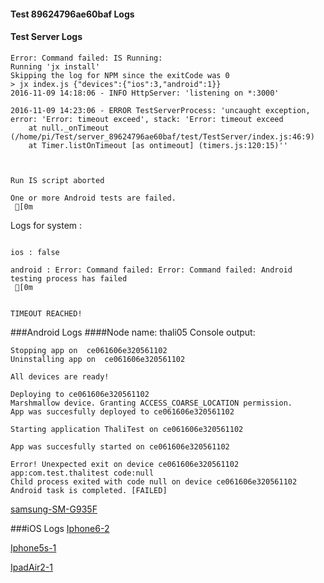 #### Test 89624796ae60baf Logs

#### Test Server Logs
```
Error: Command failed: IS Running:
Running 'jx install'
Skipping the log for NPM since the exitCode was 0
> jx index.js {"devices":{"ios":3,"android":1}}
2016-11-09 14:18:06 - INFO HttpServer: 'listening on *:3000'

2016-11-09 14:23:06 - ERROR TestServerProcess: 'uncaught exception, error: 'Error: timeout exceed', stack: 'Error: timeout exceed
    at null._onTimeout (/home/pi/Test/server_89624796ae60baf/test/TestServer/index.js:46:9)
    at Timer.listOnTimeout [as ontimeout] (timers.js:120:15)''


 
Run IS script aborted
 
One or more Android tests are failed.
 [0m

```


Logs for system : 
```

ios : false

android : Error: Command failed: Error: Command failed: Android testing process has failed
 [0m


TIMEOUT REACHED!
```
###Android Logs
####Node name: thali05
Console output:
```
Stopping app on  ce061606e320561102
Uninstalling app on  ce061606e320561102

All devices are ready!

Deploying to ce061606e320561102
Marshmallow device. Granting ACCESS_COARSE_LOCATION permission.
App was succesfully deployed to ce061606e320561102

Starting application ThaliTest on ce061606e320561102

App was succesfully started on ce061606e320561102

Error! Unexpected exit on device ce061606e320561102 app:com.test.thalitest code:null 
Child process exited with code null on device ce061606e320561102
Android task is completed. [FAILED]
```
[samsung-SM-G935F](https://github.com/ThaliTester/TestResults/blob/89624796ae60baf_Fix_issues_with_native_unit_tests_on_iOS__dersim-davaod/thali05_samsung-SM-G935F.md)




###iOS Logs
[Iphone6-2](https://github.com/ThaliTester/TestResults/blob/89624796ae60baf_Fix_issues_with_native_unit_tests_on_iOS__dersim-davaod/iOS_Iphone6-2.md)

[Iphone5s-1](https://github.com/ThaliTester/TestResults/blob/89624796ae60baf_Fix_issues_with_native_unit_tests_on_iOS__dersim-davaod/iOS_Iphone5s-1.md)

[IpadAir2-1](https://github.com/ThaliTester/TestResults/blob/89624796ae60baf_Fix_issues_with_native_unit_tests_on_iOS__dersim-davaod/iOS_IpadAir2-1.md)


